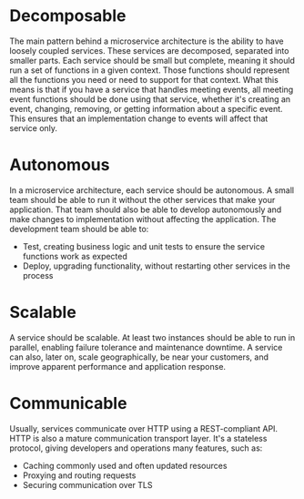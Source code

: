 # Decomposable
The main pattern behind a microservice architecture is the ability to have loosely coupled services. These services are decomposed, separated into smaller parts.
Each service should be small but complete, meaning it should run a set of functions in a given context. Those functions should represent all the functions you need or need to support for that context. What this means is that if you have a service that handles meeting events, all meeting event functions should be done using that service, whether it's creating an event, changing, removing, or getting information about a specific event. This ensures that an implementation change to events will affect that service only.

# Autonomous
In a microservice architecture, each service should be autonomous. A small team should be able to run it without the other services that make your application. That team should also be able to develop autonomously and make changes to implementation without affecting the application.
The development team should be able to:
- Test, creating business logic and unit tests to ensure the service functions work as expected
- Deploy, upgrading functionality, without restarting other services in the process

# Scalable
A service should be scalable. At least two instances should be able to run in parallel, enabling failure tolerance and maintenance downtime. A service can also, later on, scale geographically, be near your customers, and improve apparent performance and application response.

# Communicable
Usually, services communicate over HTTP using a REST-compliant API. HTTP is also a mature communication transport layer. It's a stateless protocol, giving developers and operations many features, such as:
- Caching commonly used and often updated resources
- Proxying and routing requests
- Securing communication over TLS


